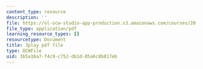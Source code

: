 ```yaml
---
content_type: resource
description: ''
file: https://ol-ocw-studio-app-production.s3.amazonaws.com/courses/20-219-becoming-the-next-bill-nye-writing-and-hosting-the-educational-show-january-iap-2015/3b5a16a7f4c9c752db1d85a6c8b817eb_VBgVRviSKek.pdf
file_type: application/pdf
learning_resource_types: []
resourcetype: Document
title: 3play pdf file
type: OCWFile
uid: 3b5a16a7-f4c9-c752-db1d-85a6c8b817eb
---
```

